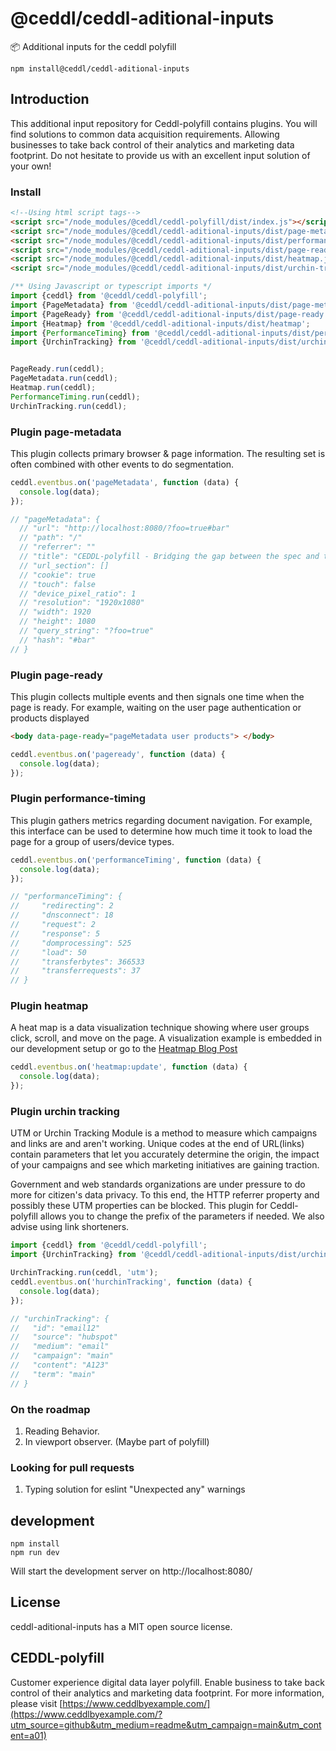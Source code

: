 # @ceddl/ceddl-aditional-inputs

📦 Additional inputs for the ceddl polyfill

```
npm install@ceddl/ceddl-aditional-inputs
```

## Introduction

This additional input repository for Ceddl-polyfill contains plugins. You will find solutions to common data acquisition requirements. Allowing businesses to take back control of their analytics and marketing data footprint. Do not hesitate to provide us with an excellent input solution of your own!

### Install

```html
<!--Using html script tags-->
<script src="/node_modules/@ceddl/ceddl-polyfill/dist/index.js"></script>
<script src="/node_modules/@ceddl/ceddl-aditional-inputs/dist/page-metadata.js"></script>
<script src="/node_modules/@ceddl/ceddl-aditional-inputs/dist/performance-timing.js"></script>
<script src="/node_modules/@ceddl/ceddl-aditional-inputs/dist/page-ready.js"></script>
<script src="/node_modules/@ceddl/ceddl-aditional-inputs/dist/heatmap.js"></script>
<script src="/node_modules/@ceddl/ceddl-aditional-inputs/dist/urchin-tracking.js"></script>
```
```js
/** Using Javascript or typescript imports */
import {ceddl} from '@ceddl/ceddl-polyfill';
import {PageMetadata} from '@ceddl/ceddl-aditional-inputs/dist/page-metadata';
import {PageReady} from '@ceddl/ceddl-aditional-inputs/dist/page-ready';
import {Heatmap} from '@ceddl/ceddl-aditional-inputs/dist/heatmap';
import {PerformanceTiming} from '@ceddl/ceddl-aditional-inputs/dist/performance-timing';
import {UrchinTracking} from '@ceddl/ceddl-aditional-inputs/dist/urchin-tracking';


PageReady.run(ceddl);
PageMetadata.run(ceddl);
Heatmap.run(ceddl);
PerformanceTiming.run(ceddl);
UrchinTracking.run(ceddl);
```


### Plugin page-metadata

This plugin collects primary browser & page information. The resulting set is often combined with other events to do segmentation.

```js
ceddl.eventbus.on('pageMetadata', function (data) {
  console.log(data);
});

// "pageMetadata": {
  // "url": "http://localhost:8080/?foo=true#bar"
  // "path": "/"
  // "referrer": ""
  // "title": "CEDDL-polyfill - Bridging the gap between the spec and the browsers"
  // "url_section": []
  // "cookie": true
  // "touch": false
  // "device_pixel_ratio": 1
  // "resolution": "1920x1080"
  // "width": 1920
  // "height": 1080
  // "query_string": "?foo=true"
  // "hash": "#bar"
// }
```

### Plugin page-ready

This plugin collects multiple events and then signals one time when the page is ready. For example, waiting on the user page authentication or products displayed

```html
<body data-page-ready="pageMetadata user products"> </body>
```

```js
ceddl.eventbus.on('pageready', function (data) {
  console.log(data);
});
```

### Plugin performance-timing

This plugin gathers metrics regarding document navigation. For example, this interface can be used to determine how much time it took to load the page for a group of users/device types.

```js
ceddl.eventbus.on('performanceTiming', function (data) {
  console.log(data);
});

// "performanceTiming": {
//     "redirecting": 2
//     "dnsconnect": 18
//     "request": 2
//     "response": 5
//     "domprocessing": 525
//     "load": 50
//     "transferbytes": 366533
//     "transferrequests": 37
// }
```

### Plugin heatmap

A heat map is a data visualization technique showing where user groups click, scroll, and move on the page.
A visualization example is embedded in our development setup or go to the [Heatmap Blog Post](https://www.ceddlbyexample.com/blog/2019-01-04-heatmap-input-checked-off-on-the-bucket-list/?utm_source=github&utm_medium=readme&utm_campaign=main&utm_content=a02)

```js
ceddl.eventbus.on('heatmap:update', function (data) {
  console.log(data);
});
```

### Plugin urchin tracking

UTM or Urchin Tracking Module is a method to measure which campaigns and links are and aren't working. Unique codes at the end of URL(links) contain parameters that let you accurately determine the origin, the impact of your campaigns and see which marketing initiatives are gaining traction.

Government and web standards organizations are under pressure to do more for citizen's data privacy. To this end, the HTTP referrer property and possibly these UTM properties can be blocked. This plugin for Ceddl-polyfill allows you to change the prefix of the parameters if needed. We also advise using link shorteners.

```js 
import {ceddl} from '@ceddl/ceddl-polyfill';
import {UrchinTracking} from '@ceddl/ceddl-aditional-inputs/dist/urchin-tracking';

UrchinTracking.run(ceddl, 'utm');
ceddl.eventbus.on('hurchinTracking', function (data) {
  console.log(data);
});

// "urchinTracking": {
//   "id": "email12"
//   "source": "hubspot"
//   "medium": "email"
//   "campaign": "main"
//   "content": "A123"
//   "term": "main"
// }
```

### On the roadmap

1. Reading Behavior.
2. In viewport observer. (Maybe part of polyfill)

### Looking for pull requests

1. Typing solution for eslint "Unexpected any" warnings 

## development

```
npm install
npm run dev
```

Will start the development server on  http://localhost:8080/

## License

ceddl-aditional-inputs has a MIT open source license.

## CEDDL-polyfill
Customer experience digital data layer polyfill. Enable business to take back control of their analytics and marketing data footprint.
For more information, please visit [https://www.ceddlbyexample.com/](https://www.ceddlbyexample.com/?utm_source=github&utm_medium=readme&utm_campaign=main&utm_content=a01)
